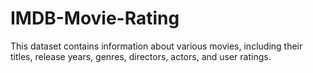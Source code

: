 # IMDB-Movie-Rating
This dataset contains information about various movies, including their titles, release years, genres, directors, actors, and user ratings.
